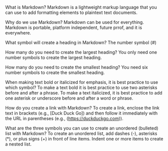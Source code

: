 What is Markdown? Markdown is a lightweight markup language that you can use to add formatting elements to plaintext text documents. 

Why do we use Markdown? Markdown can be used for everything. Markdown is portable, platform independent, future prrof, and it is everywhere.

What symbol will create a heading in Markdown? The number symbol (#)

How many do you need to create the largest heading? You only need one number symbols to create the largest heading.

How many do you need to create the smallest heading? You need six number symbols to create the smallest heading.

When making text bold or italicized for emphasis, it is best practice to use which symbol? To make a text bold it is best practice to use two asterisks before and after a phrase. To make a text italicized, it is best practice to add one asterisk or underscore before and after a word or phrase.

How do you create a link with Markdown? To create a link, enclose the link text in brackets (e.g., [Duck Duck Go]) and then follow it immediately with the URL in parentheses (e.g., (https://duckduckgo.com)).

What are the three symbols you can use to create an unordered (bulleted) list with Markdown? To create an unordered list, add dashes (-), asterisks (*), or plus signs (+) in front of line items. Indent one or more items to create a nested list.
